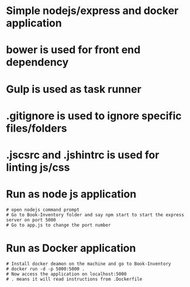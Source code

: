 # Simple nodejs/express and docker application

# bower is used for front end dependency 

# Gulp is used as task runner

# .gitignore is used to ignore specific files/folders

# .jscsrc and .jshintrc is used for linting js/css

# Run as node js application
	# open nodejs command prompt
	# Go to Book-Inventory folder and say npm start to start the express server on port 5000
	# Go to app.js to change the port number


# Run as Docker application
	# Install docker deamon on the machine and go to Book-Inventory 
	# docker run -d -p 5000:5000 .
	# Now access the application on localhost:5000
	# . means it will read instructions from .Dockerfile




